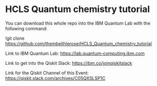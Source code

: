 # HCLS Quantum chemistry tutorial

You can download this whole repo into the IBM Quantum Lab with the following command:


!git clone https://github.com/thembelihlerose/HCLS_Quantum_chemistry_tutorial


Link to IBM Quantum Lab: https://lab.quantum-computing.ibm.com

Link to get into the Qiskit Slack: https://ibm.co/joinqiskitslack

Link for the Qiskit Channel of this Event: https://qiskit.slack.com/archives/C05QXSLSP1C 
